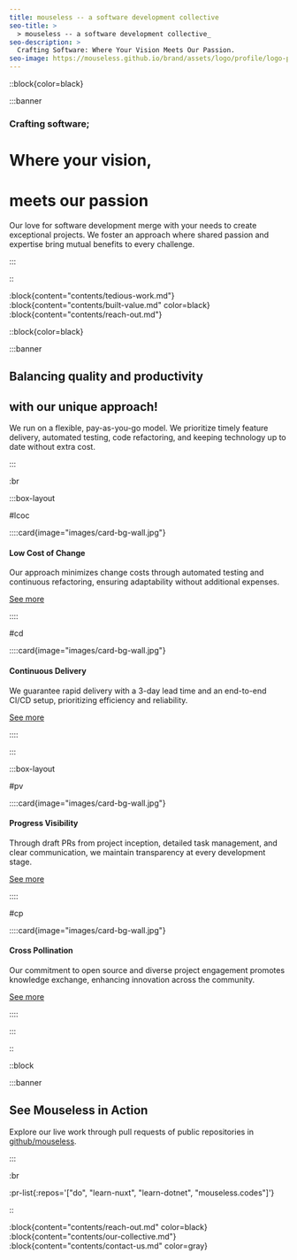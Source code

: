 ```yaml
---
title: mouseless -- a software development collective
seo-title: >
  > mouseless -- a software development collective_
seo-description: >
  Crafting Software: Where Your Vision Meets Our Passion.
seo-image: https://mouseless.github.io/brand/assets/logo/profile/logo-profile-mark-primary-500px.png
---
```


::block{color=black}

:::banner

### Crafting software;

# Where your vision,
# meets our passion

Our love for software development merge with your needs to create exceptional
projects. We foster an approach where shared passion and expertise bring mutual
benefits to every challenge.

:::

::

:block{content="contents/tedious-work.md"}
:block{content="contents/built-value.md" color=black}
:block{content="contents/reach-out.md"}

::block{color=black}

:::banner

## Balancing quality and productivity
## with our unique approach!

We run on a flexible, pay-as-you-go model. We prioritize timely feature
delivery, automated testing, code refactoring, and keeping technology up to date
without extra cost.

:::

:br

:::box-layout

#lcoc

::::card{image="images/card-bg-wall.jpg"}

#### Low Cost of Change

Our approach minimizes change costs through automated testing and continuous
refactoring, ensuring adaptability without additional expenses.

[See more](process.md)

::::

#cd

::::card{image="images/card-bg-wall.jpg"}

#### Continuous Delivery

We guarantee rapid delivery with a 3-day lead time and an end-to-end CI/CD
setup, prioritizing efficiency and reliability.

[See more](process.md)

::::

:::

:::box-layout

#pv

::::card{image="images/card-bg-wall.jpg"}

#### Progress Visibility

Through draft PRs from project inception, detailed task management, and clear
communication, we maintain transparency at every development stage.

[See more](process.md)

::::

#cp

::::card{image="images/card-bg-wall.jpg"}

#### Cross Pollination

Our commitment to open source and diverse project engagement promotes knowledge
exchange, enhancing innovation across the community.

[See more](process.md)

::::

:::

::

::block

:::banner

## See Mouseless in Action

Explore our live work through pull requests of public repositories in
[github/mouseless](https://github.com/mouseless).

:::

:br

:pr-list{:repos='["do", "learn-nuxt", "learn-dotnet", "mouseless.codes"]'}

::

:block{content="contents/reach-out.md" color=black}
:block{content="contents/our-collective.md"}
:block{content="contents/contact-us.md" color=gray}

